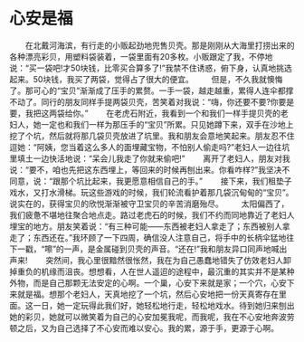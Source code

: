 # 心安是福
　　在北戴河海滨，有行走的小贩起劲地兜售贝壳。那是刚刚从大海里打捞出来的各种漂亮彩贝，用塑料袋装着，一袋里面有20多枚。小贩跟定了我，不停地说：“买一袋吧!才50块钱，比零买合算多了!”我禁不住诱惑，俯下身，认真地挑选起来。50块钱，我买了两袋，觉得占了很大的便宜。 
　　但是，不久我就懊悔了。那可心的“宝贝”渐渐成了压手的累赘。一手一袋，越走越重，累得人连伞都撑不动了。同行的朋友同样手提两袋贝壳，苦笑着对我说：“嗨，你还要不要?你要是要，我把这两袋给你。” 
　　在老虎石附近，我看到一个和我们一样手提贝壳的老妇人，她一定也和我们一样为那压手的“宝贝”所累。只见她蹲下来，双手在沙地上挖了个坑，然后就将那几袋贝壳放进了坑里。我和朋友会意地笑起来。朋友忍不住逗她：“阿姨，您当着这么多人的面埋藏宝物，不怕别人偷走吗?”老妇人一边往坑里填土一边快活地说：“呆会儿我走了你就来偷吧!” 
　　离开了老妇人，朋友对我说：“要不，咱也先把这东西埋上，等回来的时候再刨出来。你看咋样?”我坚决不同意，说：“跟那个坑比起来，我更愿意相信自己的手。” 
　　接下来，我们租垫子戏水，又打水滑梯。玩这些游戏的时候，我们轮流看护着那几袋沉甸甸的“宝贝”。说实在的，获得宝贝的欣悦渐渐被守卫宝贝的辛苦消磨殆尽。 
　　太阳偏西了，我们疲惫不堪地往聚合地点走。路过老虎石的时候，我们不约而同地靠近了老妇人埋宝的地方。朋友笑着说：“有三种可能——东西被老妇人拿走了；东西被别人拿走了；东西还在。”我环顾了一下四周，确信没人注意自己，将手中的长柄伞猛地往下一戳，“嚓”的一声，是金属碰到贝壳的声音。“还在!”我和朋友异口同声地喊出声来! 
　　突然间，我心里很黯然很怅然，我在为自己愚蠢地错失了仿效老妇人卸掉重负的机缘而沮丧。想想看，人在世人遥迢的途程中，最沉重的其实并不是某种外物，而是自己那颗无法安定的心啊。一个巢，心安下来就是家；一个穴，心安下来就是福。想那个老妇人，天真地挖了一个坑，然后心安地把一份天真寄存在里面。这一日，她一定玩得此我们好，她轻松地行走，轻松地戏水。待到她归来刨出她的彩贝，她就可以微笑着为自己的心安加冕我呢，而我呢，我在不心安地奔波劳顿之后，又为自己选择了不心安而难以安心。我的累，源于手，更源于心啊。
 